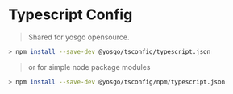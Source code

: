 # Typescript Config

> Shared for yosgo opensource.

```bash
> npm install --save-dev @yosgo/tsconfig/typescript.json
```

> or for simple node package modules

```bash
> npm install --save-dev @yosgo/tsconfig/npm/typescript.json
```
